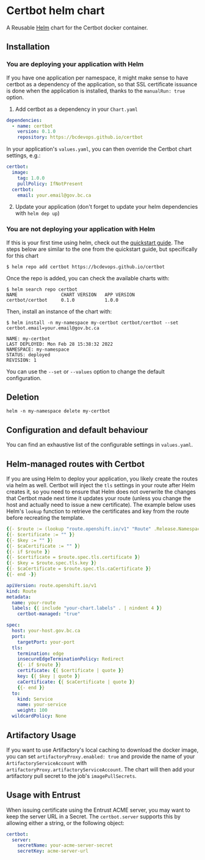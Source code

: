 # Certbot helm chart

A Reusable [Helm](https://helm.sh/) chart for the Certbot docker container.

## Installation

### You are deploying your application with Helm

If you have one application per namespace, it might make sense to have certbot as a dependency of the application, so that SSL certificate issuance is done when the application is installed, thanks to the `manualRun: true` option.

1. Add certbot as a dependency in your `Chart.yaml`

```yaml
dependencies:
  - name: certbot
    version: 0.1.0
    repository: https://bcdevops.github.io/certbot
```

In your application's `values.yaml`, you can then override the Certbot chart settings, e.g.:

```yaml
certbot:
  image:
    tag: 1.0.0
    pullPolicy: IfNotPresent
  certbot:
    email: your.email@gov.bc.ca
```

2. Update your application (don't forget to update your helm dependencies with `helm dep up`)

### You are not deploying your application with Helm

If this is your first time using helm, check out the [quickstart guide](https://helm.sh/docs/intro/quickstart/). The steps below are similar to the one from the quickstart guide, but specifically for this chart

`$ helm repo add certbot https://bcdevops.github.io/certbot`

Once the repo is added, you can check the available charts with:

```
$ helm search repo certbot
NAME                CHART VERSION   APP VERSION
certbot/certbot     0.1.0           1.0.0
```

Then, install an instance of the chart with:

```
$ helm install -n my-namespace my-certbot certbot/certbot --set certbot.email=your.email@gov.bc.ca

NAME: my-certbot
LAST DEPLOYED: Mon Feb 28 15:38:32 2022
NAMESPACE: my-namespace
STATUS: deployed
REVISION: 1
```

You can use the `--set` or `--values` option to change the default configuration.

## Deletion

`helm -n my-namespace delete my-certbot`

## Configuration and default behaviour

You can find an exhaustive list of the configurable settings in `values.yaml`.

## Helm-managed routes with Certbot

If you are using Helm to deploy your application, you likely create the routes via helm as well. Certbot will inject the `tls` settings in your route after Helm creates it, so you need to ensure that Helm does not overwrite the changes that Certbot made next time it updates your route (unless you change the host and actually need to issue a new certificate).
The example below uses Helm's `lookup` function to retrieve the certificates and key from the route before recreating the template.

```yaml
{{- $route := (lookup "route.openshift.io/v1" "Route" .Release.Namespace "your-route" ) }}
{{- $certificate := "" }}
{{- $key := "" }}
{{- $caCertificate := "" }}
{{- if $route }}
{{- $certificate = $route.spec.tls.certificate }}
{{- $key = $route.spec.tls.key }}
{{- $caCertificate = $route.spec.tls.caCertificate }}
{{- end -}}

apiVersion: route.openshift.io/v1
kind: Route
metadata:
  name: your-route
  labels: {{ include "your-chart.labels" . | nindent 4 }}
    certbot-managed: "true"

spec:
  host: your-host.gov.bc.ca
  port:
    targetPort: your-port
  tls:
    termination: edge
    insecureEdgeTerminationPolicy: Redirect
    {{- if $route }}
    certificate: {{ $certificate | quote }}
    key: {{ $key | quote }}
    caCertificate: {{ $caCertificate | quote }}
    {{- end }}
  to:
    kind: Service
    name: your-service
    weight: 100
  wildcardPolicy: None
```

## Artifactory Usage

If you want to use Artifactory's local caching to download the docker image, you can set `artifactoryProxy.enabled: true` and provide the name of your `ArtifactoryServiceAccount` with `artifactoryProxy.artifactoryServiceAccount`. The chart will then add your artifactory pull secret to the job's `imagePullSecrets`.

## Usage with Entrust

When issuing certificate using the Entrust ACME server, you may want to keep the server URL in a Secret. The `certbot.server` supports this by allowing either a string, or the following object:

```yaml
certbot:
  server:
    secretName: your-acme-server-secret
    secretKey: acme-server-url
```
